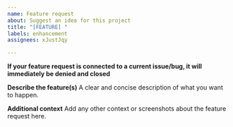 ```yaml
---
name: Feature request
about: Suggest an idea for this project
title: "[FEATURE] "
labels: enhancement
assignees: xJustJqy

---
```


**If your feature request is connected to a current issue/bug, it will immediately be denied and closed**

**Describe the feature(s)**
A clear and concise description of what you want to happen.

**Additional context**
Add any other context or screenshots about the feature request here.
